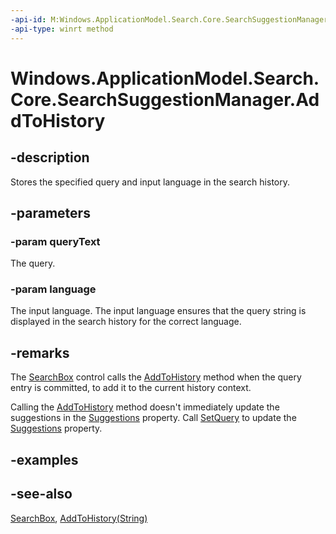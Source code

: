 ```yaml
---
-api-id: M:Windows.ApplicationModel.Search.Core.SearchSuggestionManager.AddToHistory(System.String,System.String)
-api-type: winrt method
---
```


<!-- Method syntax
public void AddToHistory(System.String queryText, System.String language)
-->

# Windows.ApplicationModel.Search.Core.SearchSuggestionManager.AddToHistory

## -description
Stores the specified query and input language in the search history.

## -parameters
### -param queryText
The query.

### -param language
The input language. The input language ensures that the query string is displayed in the search history for the correct language.

## -remarks
The [SearchBox](../windows.ui.xaml.controls/searchbox.md) control calls the [AddToHistory](searchsuggestionmanager_addtohistory_2021265072.md) method when the query entry is committed, to add it to the current history context.

Calling the [AddToHistory](searchsuggestionmanager_addtohistory_2021265072.md) method doesn't immediately update the suggestions in the [Suggestions](searchsuggestionmanager_suggestions.md) property. Call [SetQuery](searchsuggestionmanager_setquery_1931070342.md) to update the [Suggestions](searchsuggestionmanager_suggestions.md) property.

## -examples

## -see-also
[SearchBox](../windows.ui.xaml.controls/searchbox.md), [AddToHistory(String)](searchsuggestionmanager_addtohistory_881197840.md)